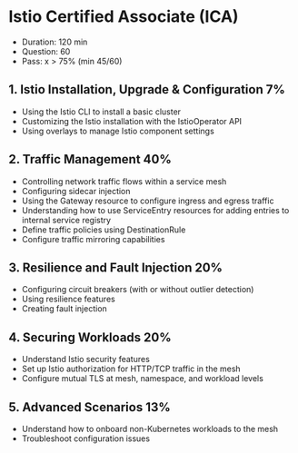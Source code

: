 # Istio Certified Associate (ICA)

- Duration: 120 min
- Question: 60
- Pass: x > 75% (min 45/60)

## 1. Istio Installation, Upgrade & Configuration 7%
- Using the Istio CLI to install a basic cluster
- Customizing the Istio installation with the IstioOperator API
- Using overlays to manage Istio component settings

## 2. Traffic Management 40%
- Controlling network traffic flows within a service mesh
- Configuring sidecar injection
- Using the Gateway resource to configure ingress and egress traffic
- Understanding how to use ServiceEntry resources for adding entries to internal service registry
- Define traffic policies using DestinationRule
- Configure traffic mirroring capabilities

## 3. Resilience and Fault Injection 20%
- Configuring circuit breakers (with or without outlier detection)
- Using resilience features
- Creating fault injection

## 4. Securing Workloads 20%
- Understand Istio security features
- Set up Istio authorization for HTTP/TCP traffic in the mesh
- Configure mutual TLS at mesh, namespace, and workload levels

## 5. Advanced Scenarios 13%
- Understand how to onboard non-Kubernetes workloads to the mesh
- Troubleshoot configuration issues